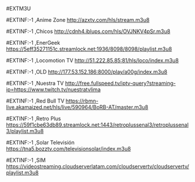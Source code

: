 #EXTM3U

#EXTINF:-1 ,Anime Zone
http://azxtv.com/hls/stream.m3u8

#EXTINF:-1 ,Chicos
http://cdnh4.iblups.com/hls/OVJNKV4pSr.m3u8

#EXTINF:-1 ,EnerGeek
https://5eff35271151c.streamlock.net:1936/8098/8098/playlist.m3u8

#EXTINF:-1 ,Locomotion TV
http://51.222.85.85:81/hls/loco/index.m3u8

#EXTINF:-1 ,OLD
http://177.53.152.186:8000/play/a00g/index.m3u8

#EXTINF:-1 ,Nuestra TV
http://free.fullspeed.tv/iptv-query?streaming-ip=https://www.twitch.tv/nuestratvlima

#EXTINF:-1 ,Red Bull TV 
https://rbmn-live.akamaized.net/hls/live/590964/BoRB-AT/master.m3u8

#EXTINF:-1 ,Retro Plus
https://59f1cbe63db89.streamlock.net:1443/retroplussenal3/retroplussenal3/playlist.m3u8

#EXTINF:-1 ,Solar Televisión
https://tna5.bozztv.com/televisionsolar/index.m3u8

#EXTINF:-1 ,SIM
https://videostreaming.cloudserverlatam.com/cloudservertv/cloudservertv/playlist.m3u8
